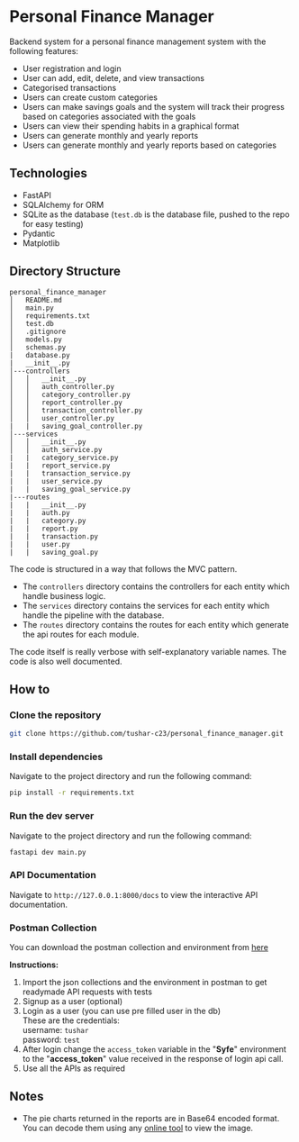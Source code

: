# Personal Finance Manager
Backend system for a personal finance management system with the following features:
- User registration and login
- User can add, edit, delete, and view transactions
- Categorised transactions
- Users can create custom categories
- Users can make savings goals and the system will track their progress based on categories associated with the goals
- Users can view their spending habits in a graphical format
- Users can generate monthly and yearly reports
- Users can generate monthly and yearly reports based on categories

## Technologies
- FastAPI
- SQLAlchemy for ORM
- SQLite as the database (`test.db` is the database file, pushed to the repo for easy testing)
- Pydantic
- Matplotlib

## Directory Structure
```
personal_finance_manager
│   README.md
│   main.py
│   requirements.txt
│   test.db
│   .gitignore
│   models.py
│   schemas.py
|   database.py
|   __init__.py
│---controllers
│   │   __init__.py
│   │   auth_controller.py
│   │   category_controller.py
│   │   report_controller.py
│   │   transaction_controller.py
│   │   user_controller.py
|   |   saving_goal_controller.py
│---services
│   │   __init__.py
│   │   auth_service.py
|   |   category_service.py
|   |   report_service.py
|   |   transaction_service.py
|   |   user_service.py
|   |   saving_goal_service.py
|---routes
|   |   __init__.py
|   |   auth.py
|   |   category.py
|   |   report.py
|   |   transaction.py
|   |   user.py
|   |   saving_goal.py
```
The code is structured in a way that follows the MVC pattern.
- The `controllers` directory contains the controllers for each entity which handle business logic.
- The `services` directory contains the services for each entity which handle the pipeline with the database.
- The `routes` directory contains the routes for each entity which generate the api routes for each module.

The code itself is really verbose with self-explanatory variable names. The code is also well documented.

## How to
### Clone the repository
```bash
git clone https://github.com/tushar-c23/personal_finance_manager.git
```

### Install dependencies
Navigate to the project directory and run the following command:
```bash
pip install -r requirements.txt
```

### Run the dev server
Navigate to the project directory and run the following command:
```bash
fastapi dev main.py
```

### API Documentation
Navigate to `http://127.0.0.1:8000/docs` to view the interactive API documentation.

### Postman Collection
You can download the postman collection and environment from [here](https://drive.google.com/drive/folders/1ZT8ZDlgmEK-yNRpJVz9_ftFpb_hjc4va?usp=sharing)

**Instructions:**
1. Import the json collections and the environment in postman to get readymade API requests with tests
2. Signup as a user (optional)
3. Login as a user (you can use pre filled user in the db)<br>
	These are the credentials:<br>
	username: `tushar` <br>
	password: `test`
4. After login change the `access_token` variable in the "**Syfe**" environment to the "**access_token**" value received in the response of login api call.
5. Use all the APIs as required

## Notes
- The pie charts returned in the reports are in Base64 encoded format. You can decode them using any [online tool](https://base64.guru/converter/decode/image) to view the image.